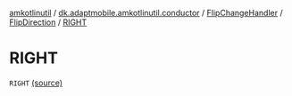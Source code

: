 [amkotlinutil](../../../index.md) / [dk.adaptmobile.amkotlinutil.conductor](../../index.md) / [FlipChangeHandler](../index.md) / [FlipDirection](index.md) / [RIGHT](./-r-i-g-h-t.md)

# RIGHT

`RIGHT` [(source)](https://github.com/adaptmobile-organization/amkotlinutil/tree/master/amkotlinutil/amkotlinutil/src/main/java/dk/adaptmobile/amkotlinutil/conductor/FlipChangeHandler.java#L20)